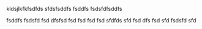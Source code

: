 kldsjlkfkfsdfds
sfdsfsddfs
fsddfs
fsdsfdfsddfs

fsddfs
fsdsfd
fsd
dfsfsd
fsd
fsd
fsd
fsd
sfdfds
sfd
fsd
dfs
fsd
sfd
fsdsfd
sfd
